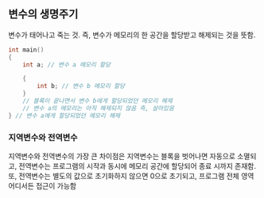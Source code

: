 ## 변수의 생명주기
변수가 태어나고 죽는 것. 즉, 변수가 메모리의 한 공간을 할당받고 해제되는 것을 뜻함. 

```cpp
int main()
{
	int a; // 변수 a 메모리 할당

	{
		int b; // 변수 b 메모리 할당
	}
	// 블록이 끝나면서 변수 b에게 할당되었던 메모리 해제
	// 변수 a의 메모리는 아직 해제되지 않음 즉, 살아있음
} // 변수 a에게 할당되었던 메모리 해제
```

### 지역변수와 전역변수
지역변수와 전역변수의 가장 큰 차이점은 지역변수는 블록을 벗어나면 자동으로 소멸되고,
전역변수는 프로그램의 시작과 동시에 메모리 공간에 할당되어 종료 시까지 존재함.
또, 전역변수는 별도의 값으로 초기화하지 않으면 0으로 초기되고, 프로그램 전체 영역 어디서든 접근이 가능함